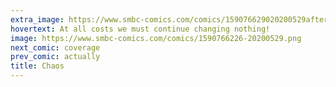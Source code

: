 ```yaml
---
extra_image: https://www.smbc-comics.com/comics/159076629020200529after.png
hovertext: At all costs we must continue changing nothing!
image: https://www.smbc-comics.com/comics/1590766226-20200529.png
next_comic: coverage
prev_comic: actually
title: Chaos
---
```


